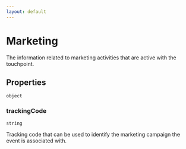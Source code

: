 ```yaml
---
layout: default
---
```


# Marketing

The information related to marketing activities that are active with the touchpoint.
## Properties

`object`


###  trackingCode
`string` 

Tracking code that can be used to identify the marketing campaign the event is associated with.




